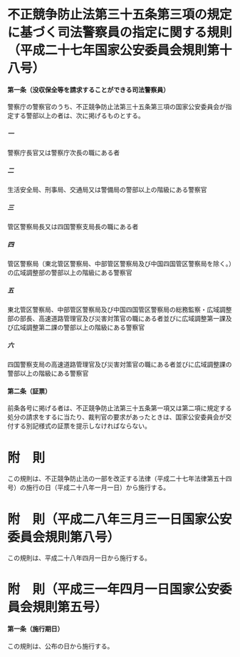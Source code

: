 # 不正競争防止法第三十五条第三項の規定に基づく司法警察員の指定に関する規則（平成二十七年国家公安委員会規則第十八号）
#### 第一条（没収保全等を請求することができる司法警察員）
警察庁の警察官のうち、不正競争防止法第三十五条第三項の国家公安委員会が指定する警部以上の者は、次に掲げるものとする。
##### 一
警察庁長官又は警察庁次長の職にある者
##### 二
生活安全局、刑事局、交通局又は警備局の警部以上の階級にある警察官
##### 三
管区警察局長又は四国警察支局長の職にある者
##### 四
管区警察局（東北管区警察局、中部管区警察局及び中国四国管区警察局を除く。）の広域調整部の警部以上の階級にある警察官
##### 五
東北管区警察局、中部管区警察局及び中国四国管区警察局の総務監察・広域調整部の部長、高速道路管理官及び災害対策官の職にある者並びに広域調整第一課及び広域調整第二課の警部以上の階級にある警察官
##### 六
四国警察支局の高速道路管理官及び災害対策官の職にある者並びに広域調整課の警部以上の階級にある警察官
#### 第二条（証票）
前条各号に掲げる者は、不正競争防止法第三十五条第一項又は第二項に規定する処分の請求をするに当たり、裁判官の要求があったときは、国家公安委員会が交付する別記様式の証票を提示しなければならない。
# 附　則
この規則は、不正競争防止法の一部を改正する法律（平成二十七年法律第五十四号）の施行の日（平成二十八年一月一日）から施行する。
# 附　則（平成二八年三月三一日国家公安委員会規則第八号）
この規則は、平成二十八年四月一日から施行する。
# 附　則（平成三一年四月一日国家公安委員会規則第五号）
#### 第一条（施行期日）
この規則は、公布の日から施行する。

